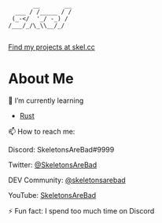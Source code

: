 ```
       __       __
  ___ / /_____ / /
 (_-</  '_/ -_) / 
/___/_/\_\\__/_/  
		
```

[Find my projects at skel.cc](https://skel.cc)

# About Me

🌱 I’m currently learning

- [Rust](https://rust-lang.org)

📫 How to reach me:

Discord: SkeletonsAreBad#9999

Twitter: [@SkeletonsAreBad](https://twitter.com/SkeletonsAreBad)

DEV Community: [@skeletonsarebad](https://dev.to/skeletonsarebad)

YouTube: [SkeletonsAreBad](https://www.youtube.com/channel/UC2Cyq7wBfqoG25ofU6usnpw)

⚡ Fun fact: I spend too much time on Discord

<!--
**SkeletonsAreBad/SkeletonsAreBad** is a ✨ _special_ ✨ repository because its `README.md` (this file) appears on your GitHub profile.

Here are some ideas to get you started:

- 🔭 I’m currently working on ...
- 🌱 I’m currently learning ...
- 👯 I’m looking to collaborate on ...
- 🤔 I’m looking for help with ...
- 💬 Ask me about ...
- 📫 How to reach me: ...
- 😄 Pronouns: ...
- ⚡ Fun fact: ...
-->

